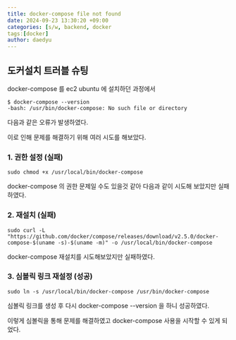 ```yaml
---
title: docker-compose file not found
date: 2024-09-23 13:30:20 +09:00
categories: [s/w, backend, docker
tags:[docker]
author: daedyu
---
```


## 도커설치 트러블 슈팅
docker-compose 를 ec2 ubuntu 에 설치하던 과정에서
```shell
$ docker-compose --version
-bash: /usr/bin/docker-compose: No such file or directory
```
다음과 같은 오류가 발생하였다.

이로 인해 문제를 해결하기 위해 여러 시도를 해보았다.
### 1. 권한 설정 (실패)
```shell
sudo chmod +x /usr/local/bin/docker-compose
```
docker-compose 의 권한 문제일 수도 있을것 같아 다음과 같이 시도해 보았지만 실패하였다.

### 2. 재설치 (실패)
```shell
sudo curl -L "https://github.com/docker/compose/releases/download/v2.5.0/docker-compose-$(uname -s)-$(uname -m)" -o /usr/local/bin/docker-compose
```
docker-compose 재설치를 시도해보았지만 실패하였다.

### 3. 심볼릭 링크 재설정 (성공)
```shell
sudo ln -s /usr/local/bin/docker-compose /usr/bin/docker-compose
```
심볼릭 링크를 생성 후 다시 docker-compose --version 을 하니 성공하였다.

이렇게 심볼릭을 통해 문제를 해결하였고 docker-compose 사용을 시작할 수 있게 되었다.
